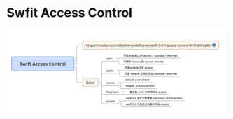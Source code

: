 # Swfit Access Control

![access control xmind](https://raw.githubusercontent.com/melody5417/Learn_Swift/master/Access%20Control/Swfit%20Access%20Control.png)